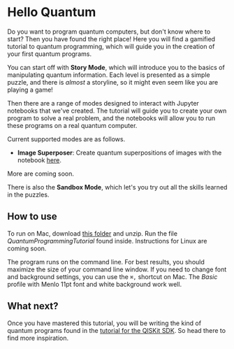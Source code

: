 # Hello Quantum

Do you want to program quantum computers, but don't know where to start? Then you have found the right place! Here you will find a gamified tutorial to quantum programming, which will guide you in the creation of your first quantum programs.

You can start off with **Story Mode**, which will introduce you to the basics of manipulating quantum information. Each level is presented as a simple puzzle, and there is *almost* a storyline, so it might even seem like you are playing a game!

Then there are a range of modes designed to interact with Jupyter notebooks that we've created. The tutorial will guide you to create your own program to solve a real problem, and the notebooks will allow you to run these programs on a real quantum computer.

Current supported modes are as follows.

* **Image Superposer**: Create quantum superpositions of images with the notebook [here](https://github.com/decodoku/Quantum_Programming_Tutorial/tree/master/image-superposer).

More are coming soon.

There is also the **Sandbox Mode**, which let's you try out all the skills learned in the puzzles.

## How to use

To run on Mac, download [this folder](https://github.com/decodoku/Quantum_Programming_Tutorial/archive/master.zip) and unzip. Run the file *QuantumProgrammingTutorial* found inside. Instructions for Linux are coming soon.

The program runs on the command line. For best results, you should maximize the size of your command line window. If you need to change font and background settings, you can use the `⌘,` shortcut on Mac. The *Basic* profile with Menlo 11pt font and white background work well.

## What next?

Once you have mastered this tutorial, you will be writing the kind of quantum programs found in the [tutorial for the QISKit SDK](https://github.com/QISKit/qiskit-tutorial). So head there to find more inspiration.


